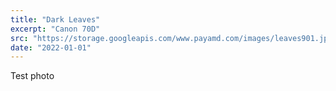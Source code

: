 ```yaml
---
title: "Dark Leaves"
excerpt: "Canon 70D"
src: "https://storage.googleapis.com/www.payamd.com/images/leaves901.jpg"
date: "2022-01-01"
---
```


Test photo
